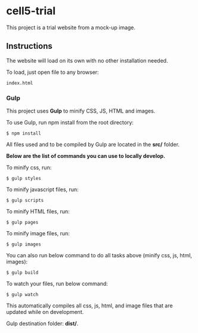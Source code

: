 # cell5-trial

This project is a trial website from a mock-up image.

## Instructions
The website will load on its own with no other installation needed.

To load, just open file to any browser:

```
index.html
```

### Gulp
This project uses **Gulp** to minify CSS, JS, HTML and images.

To use Gulp, run npm install from the root directory:
```
$ npm install
```

All files used and to be compiled by Gulp are located in the **src/** folder.


**Below are the list of commands you can use to locally develop.**

To minify css, run:
```
$ gulp styles
```


To minify javascript files, run:
```
$ gulp scripts
```


To minify HTML files, run:
```
$ gulp pages
```


To minify image files, run:
```
$ gulp images
```


You can also run below command to do all tasks above (minify css, js, html, images):
```
$ gulp build
```


To watch your files, run below command: 
```
$ gulp watch
```
This automatically compiles all css, js, html, and image files that are updated while on development.


Gulp destination folder: **dist/**.